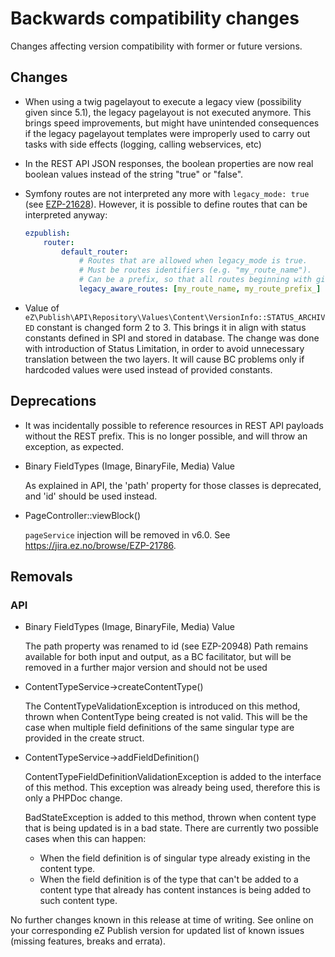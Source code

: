 # Backwards compatibility changes

Changes affecting version compatibility with former or future versions.

## Changes

* When using a twig pagelayout to execute a legacy view (possibility given since 5.1),
  the legacy pagelayout is not executed anymore.
  This brings speed improvements, but might have unintended consequences if the
  legacy pagelayout templates were improperly used to carry out tasks with side
  effects (logging, calling webservices, etc)

* In the REST API JSON responses, the boolean properties are now real boolean
  values instead of the string "true" or "false".

* Symfony routes are not interpreted any more with `legacy_mode: true` (see [EZP-21628](https://jira.ez.no/browse/EZP-21628)).
  However, it is possible to define routes that can be interpreted anyway:

  ```yaml
  ezpublish:
      router:
          default_router:
              # Routes that are allowed when legacy_mode is true.
              # Must be routes identifiers (e.g. "my_route_name").
              # Can be a prefix, so that all routes beginning with given prefix will be taken into account.
              legacy_aware_routes: [my_route_name, my_route_prefix_]
  ```

* Value of `eZ\Publish\API\Repository\Values\Content\VersionInfo::STATUS_ARCHIVED` constant
  is changed form 2 to 3. This brings it in align with status constants defined in SPI and
  stored in database. The change was done with introduction of Status Limitation, in order
  to avoid unnecessary translation between the two layers. It will cause BC problems only
  if hardcoded values were used instead of provided constants.

## Deprecations

* It was incidentally possible to reference resources in REST API payloads without
  the REST prefix. This is no longer possible, and will throw an exception, as expected.

* Binary FieldTypes (Image, BinaryFile, Media) Value

  As explained in API, the 'path' property for those classes is deprecated,
  and 'id' should be used instead.

* PageController::viewBlock()

  `pageService` injection will be removed in v6.0. See https://jira.ez.no/browse/EZP-21786.

## Removals

### API

* Binary FieldTypes (Image, BinaryFile, Media) Value

  The path property was renamed to id (see EZP-20948)
  Path remains available for both input and output, as a BC facilitator,
  but will be removed in a further major version and should not be used

* ContentTypeService->createContentType()

  The ContentTypeValidationException is introduced on this method, thrown when
  ContentType being created is not valid. This will be the case when multiple field
  definitions of the same singular type are provided in the create struct.

* ContentTypeService->addFieldDefinition()

  ContentTypeFieldDefinitionValidationException is added to the interface of this
  method. This exception was already being used, therefore this is only a PHPDoc change.

  BadStateException is added to this method, thrown when content type that is being
  updated is in a bad state. There are currently two possible cases when this can
  happen:

  * When the field definition is of singular type already existing in the content type.
  * When the field definition is of the type that can't be added to a content type that
    already has content instances is being added to such content type.

No further changes known in this release at time of writing.
See online on your corresponding eZ Publish version for
updated list of known issues (missing features, breaks and errata).
